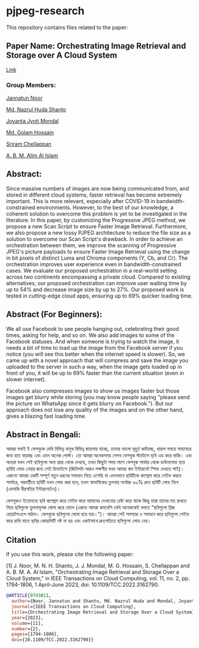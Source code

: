 # pjpeg-research

This repository contains files related to the paper:

## Paper Name: Orchestrating Image Retrieval and Storage over A Cloud System
[Link](https://ieeexplore.ieee.org/abstract/document/9743811/)

### Group Members:
[Jannatun Noor](https://sites.google.com/site/jannatun0abigzero/)

[Md. Nazrul Huda Shanto](https://www.linkedin.com/in/nazrulhudashanto/)

[Joyanta Jyoti Mondal](https://lepotatoguy.github.io)

[Md. Golam Hossain](https://www.linkedin.com/in/mghossain)

[Sriram Chellappan](https://cse.usf.edu/~sriramc/)

[A. B. M. Alim Al Islam](https://sites.google.com/site/abmalimalislam/)

## Abstract:

Since massive numbers of images are now being communicated from, and stored in different cloud systems, faster retrieval has become extremely important. This is more relevant, especially after COVID-19 in bandwidth-constrained environments. However, to the best of our knowledge, a coherent solution to overcome this problem is yet to be investigated in the literature. In this paper, by customizing the Progressive JPEG method, we propose a new Scan Script to ensure Faster Image Retrieval. Furthermore, we also propose a new lossy PJPEG architecture to reduce the file size as a solution to overcome our Scan Script's drawback. In order to achieve an orchestration between them, we improve the scanning of Progressive JPEG's picture payloads to ensure Faster Image Retrieval using the change in bit pixels of distinct Luma and Chroma components (Y, Cb, and Cr). The orchestration improves user experience even in bandwidth-constrained cases. We evaluate our proposed orchestration in a real-world setting across two continents encompassing a private cloud. Compared to existing alternatives, our proposed orchestration can improve user waiting time by up to 54% and decrease image size by up to 27%. Our proposed work is tested in cutting-edge cloud apps, ensuring up to 69% quicker loading time.


## Abstract (For Beginners):

We all use Facebook to see people hanging out, celebrating their good times, asking for help, and so on. We also add images to some of the Facebook statuses. And when someone is trying to watch the image, it needs a bit of time to load up the image from the Facebook server if you notice (you will see this better when the internet speed is slower). So, we came up with a novel approach that will compress and save the image you uploaded to the server in such a way, when the image gets loaded up in front of you, it will be up to 69% faster than the current situation (even in slower internet).

Facebook also compresses images to show us images faster but those images get blurry while storing (you may know people saying "please send the picture on WhatsApp since it gets blurry on Facebook."). But our approach does not lose any quality of the images and on the other hand, gives a blazing fast loading time.

## Abstract in Bengali:

আমরা সবাই ই ফেসবুকে দেখি বিভিন্ন মানুষ বিভিন্ন জায়গায় যাচ্ছে, তাদের ভালো মূহুর্ত কাটাচ্ছে, খারাপ সময়ে সাহায্যের জন্য হাত বাড়াচ্ছ এবং এমন অনেক পোস্ট। তো আমরা অনেকসময় সেসব ফেসবুক স্ট্যাটাসে ছবি এড করে থাকি। এবং অন্যরা যখন সেই ছবিগুলো অন্য প্রান্ত থেকে দেখছে, তখন কিছুটা সময় লাগে ফেসবুক সার্ভার থেকে ডাউনলোড হয়ে ছবিটা লোড নেয়ার জন্য সেই ডিভাইসে (জিনিসটা আরও লক্ষণীয় যখন আমরা কম ইন্টারনেট স্পিড দেখতে পাই)। এজন্যে আমরা একটি সম্পূর্ণ নতুন ধরনের সমাধান নিয়ে এসেছি যা এমনভাবে ছবিটিকে কম্প্রেস করে সেইভ করবে সার্ভারে, পরবর্তীতে ছবিটি যখন লোড করা হবে, তখন স্বাভাবিকের তুলনায় সর্বোচ্চ ৬৯% দ্রুত ছবিটি লোড নিবে (এমনকি ধীরগতির ইন্টারনেটেও)। 

ফেসবুকও ইতোমধ্যে ছবি কম্প্রেস করে সেইভ করে আমাদের দেখানোর চেষ্টা করে থাকে কিন্তু তারা তাদের মত রাখতে গিয়ে ছবিগুলো তুলনামূলক ঘোলা করে ফেলে (এজন্য আমরা কমবেশি দেখি অনেককেই বলতে "ছবিগুলো প্লিজ হোয়াটসএপে পাঠান। ফেসবুকে ছবিগুলো ঘোলা হয়ে যায়।")। আমরা সেই সমস্যার ও সমাধান করে ছবিগুলো সেইভ করে রাখি যাতে ছবির কোয়ালিটি নষ্ট না হয় এবং একইসাথে দ্রুতগতিতে ছবিগুলো লোড নেয়। 

## Citation

If you use this work, please cite the following paper:

[1] J. Noor, M. N. H. Shanto, J. J. Mondal, M. G. Hossain, S. Chellappan and A. B. M. A. Al Islam, "Orchestrating Image Retrieval and Storage Over a Cloud System," in IEEE Transactions on Cloud Computing, vol. 11, no. 2, pp. 1794-1806, 1 April-June 2023, doi: 10.1109/TCC.2022.3162790. 

```bibtex
@ARTICLE{9743811,
  author={Noor, Jannatun and Shanto, Md. Nazrul Huda and Mondal, Joyanta Jyoti and Hossain, Md. Golam and Chellappan, Sriram and Al Islam, A. B. M. Alim},
  journal={IEEE Transactions on Cloud Computing}, 
  title={Orchestrating Image Retrieval and Storage Over a Cloud System}, 
  year={2023},
  volume={11},
  number={2},
  pages={1794-1806},
  doi={10.1109/TCC.2022.3162790}}

```
